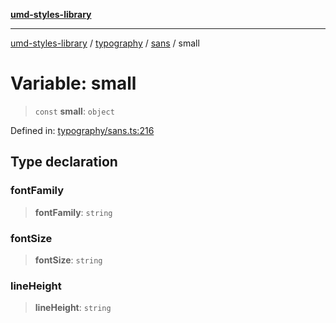 [**umd-styles-library**](../../../../README.md)

***

[umd-styles-library](../../../../modules.md) / [typography](../../../README.md) / [sans](../README.md) / small

# Variable: small

> `const` **small**: `object`

Defined in: [typography/sans.ts:216](https://github.com/UMD-Digital/design-system/blob/8021d9898368f604bce452fe4dde6fae3a0578fd/packages/styles/source/typography/sans.ts#L216)

## Type declaration

### fontFamily

> **fontFamily**: `string`

### fontSize

> **fontSize**: `string`

### lineHeight

> **lineHeight**: `string`
